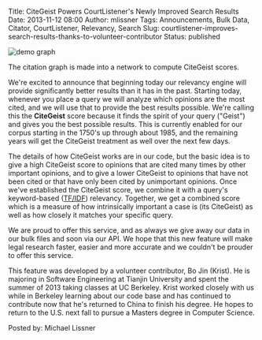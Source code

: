 Title: CiteGeist Powers CourtListener's Newly Improved Search Results
Date: 2013-11-12 08:00
Author: mlissner
Tags: Announcements, Bulk Data, Citator, CourtListener, Relevancy, Search
Slug: courtlistener-improves-search-results-thanks-to-volunteer-contributor
Status: published

<div class="left-image">
    <img src="{filename}/images/simple-graph-150x150.png"
         alt="demo graph"
         class="img-responsive">
    <p class="caption">The citation graph is made into a network to compute CiteGeist scores.</p>
</div>

We're excited to announce that beginning today our relevancy engine will
provide significantly better results than it has in the past. Starting
today, whenever you place a query we will analyze which opinions are the
most cited, and we will use that to provide the best results possible.
We're calling this the **CiteGeist** score because it finds the spirit
of your query ("Geist") and gives you the best possible results. This is
currently enabled for our corpus starting in the 1750's up through about
1985, and the remaining years will get the CiteGeist treatment as well
over the next few days.

The details of how CiteGeist works are in our code, but the basic idea
is to give a high CiteGeist score to opinions that are cited many times
by other important opinions, and to give a lower CiteGeist to opinions
that have not been cited or that have only been cited by unimportant
opinions. Once we've established the CiteGeist score, we combine it with
a query's keyword-based
([TF/IDF](https://en.wikipedia.org/wiki/Tf%E2%80%93idf)) relevancy.
Together, we get a combined score which is a measure of how
intrinsically important a case is (its CiteGeist) as well as how closely
it matches your specific query.

We are proud to offer this service, and as always we give away our data
in our bulk files and soon via our API. We hope that this new feature
will make legal research faster, easier and more accurate and we
couldn't be prouder to offer this service.

This feature was developed by a volunteer contributor, Bo Jin (Krist).
He is majoring in Software Engineering at Tianjin University and spent
the summer of 2013 taking classes at UC Berkeley. Krist worked closely
with us while in Berkeley learning about our code base and has continued
to contribute now that he's returned to China to finish his degree. He
hopes to return to the U.S. next fall to pursue a Masters degree in
Computer Science.

Posted by: Michael Lissner

